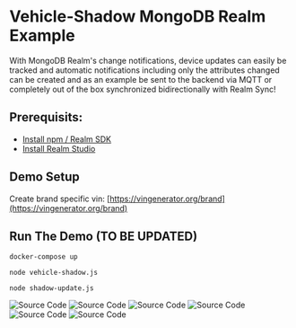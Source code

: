 # Vehicle-Shadow MongoDB Realm Example

With MongoDB Realm's change notifications, device updates can easily be tracked and automatic notifications including only the attributes changed can be created and as an example be sent to the backend via MQTT or completely out of the box synchronized bidirectionally with Realm Sync!

## Prerequisits:
* [Install npm / Realm SDK](https://docs.mongodb.com/realm/sdk/node/)
* [Install Realm Studio](https://docs.mongodb.com/realm/studio/)

## Demo Setup

Create brand specific vin: [https://vingenerator.org/brand](https://vingenerator.org/brand)


## Run The Demo (TO BE UPDATED)

```docker-compose up```

```node vehicle-shadow.js```

```node shadow-update.js```


![Source Code](/media/0_VisualStudio_SourceCode.png)
![Source Code](/media/1_RealmStudio_Empty.png)
![Source Code](/media/2_Shell_StartApp.png)
![Source Code](/media/3_RealmStudio_CarCreated.png)
![Source Code](/media/4_RealmStudio_CarModified.png)
![Source Code](/media/5_Shell_ChangeModifications.png)
